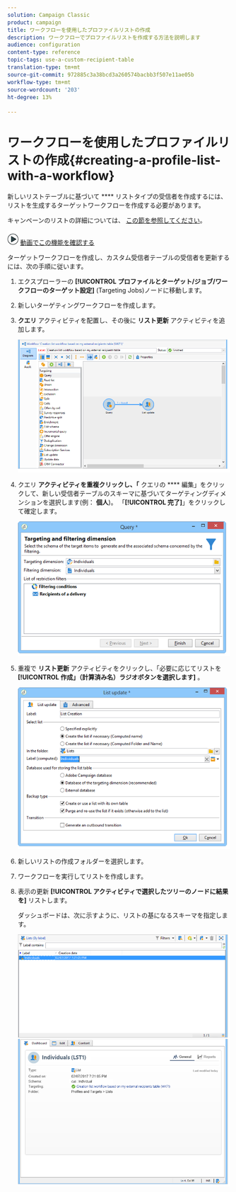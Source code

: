 ```yaml
---
solution: Campaign Classic
product: campaign
title: ワークフローを使用したプロファイルリストの作成
description: ワークフローでプロファイルリストを作成する方法を説明します
audience: configuration
content-type: reference
topic-tags: use-a-custom-recipient-table
translation-type: tm+mt
source-git-commit: 972885c3a38bcd3a260574bacbb3f507e11ae05b
workflow-type: tm+mt
source-wordcount: '203'
ht-degree: 13%

---
```



# ワークフローを使用したプロファイルリストの作成{#creating-a-profile-list-with-a-workflow}

新しいリストテーブルに基づいて **** リストタイプの受信者を作成するには、リストを生成するターゲットワークフローを作成する必要があります。

キャンペーンのリストの詳細については、 [この節を参照してください](../../platform/using/creating-and-managing-lists.md#about-lists-in-adobe-campaign)。

![](assets/do-not-localize/how-to-video.png) [動画でこの機能を確認する](../../platform/using/creating-and-managing-lists.md#create-list-in-a-wf-video)

ターゲットワークフローを作成し、カスタム受信者テーブルの受信者を更新するには、次の手順に従います。

1. エクスプローラーの **[!UICONTROL プロファイルとターゲット/ジョブ/ワークフローのターゲット設定]** (Targeting Jobs)ノードに移動します。
1. 新しいターゲティングワークフローを作成します。
1. **クエリ** アクティビティを配置し、その後に **リスト更新** アクティビティを追加します。

   ![](assets/mapping_create_list_workflow01.png)

1. クエリ **アクティビティを重複クリックし、「** クエリの **** 編集」をクリックして、新しい受信者テーブルのスキーマに基づいてターゲティングディメンションを選択します(例： **個人**)。 「**[!UICONTROL 完了]**」をクリックして確定します。

   ![](assets/mapping_create_list_workflow03.png)

1. 重複で **リスト更新** アクティビティをクリックし、「必要に応じてリストを **[!UICONTROL 作成」（計算済み名）ラジオボタンを選択します]** 。

   ![](assets/mapping_create_list_workflow02.png)

1. 新しいリストの作成フォルダーを選択します。
1. ワークフローを実行してリストを作成します。
1. 表示の更新 **[!UICONTROL アクティビティで選択したツリーのノードに結果を]** リストします。

   ダッシュボードは、次に示すように、リストの基になるスキーマを指定します。

   ![](assets/mapping_list_view.png)


